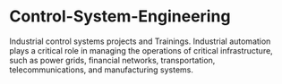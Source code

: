 # Control-System-Engineering
Industrial control systems  projects and Trainings. Industrial automation plays a critical role in managing the operations of critical infrastructure, such as power grids, financial networks, transportation, telecommunications, and manufacturing systems.
